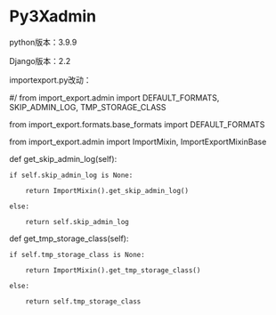 # Py3Xadmin

python版本：3.9.9

Django版本：2.2

importexport.py改动：

#/ from import_export.admin import DEFAULT_FORMATS, SKIP_ADMIN_LOG, TMP_STORAGE_CLASS

from import_export.formats.base_formats import DEFAULT_FORMATS

from import_export.admin import ImportMixin, ImportExportMixinBase


   def get_skip_admin_log(self):
   
    if self.skip_admin_log is None:
    
        return ImportMixin().get_skip_admin_log()
        
    else:
    
        return self.skip_admin_log


def get_tmp_storage_class(self):

    if self.tmp_storage_class is None:
    
        return ImportMixin().get_tmp_storage_class()
        
    else:
    
        return self.tmp_storage_class
